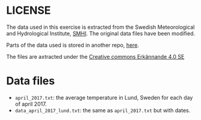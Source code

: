 # LICENSE
The data used in this exercise is extracted from the Swedish Meteorological and Hydrological Institute, [SMHI](https://www.smhi.se). The original data files have been modified.

Parts of the data used is stored in another repo, [here](https://github.com/lunduniversity/schoolprog-satellite-data/tree/master/smhi).

The files are axtracted under the [Creative commons Erkännande 4.0 SE](https://www.smhi.se/data/oppna-data/villkor-for-anvandning-1.30622)

# Data files
- `april_2017.txt`: the average temperature in Lund, Sweden for each day of april 2017.
- `data_april_2017_lund.txt`: the same as `april_2017.txt` but with dates. 
